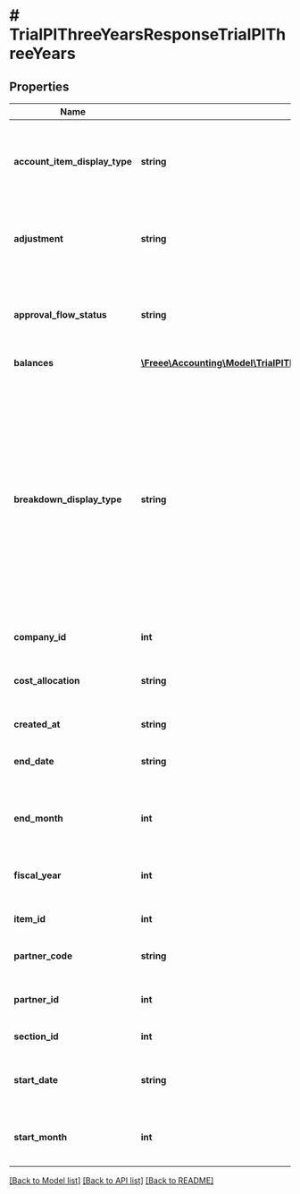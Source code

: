 # # TrialPlThreeYearsResponseTrialPlThreeYears

## Properties

Name | Type | Description | Notes
------------ | ------------- | ------------- | -------------
**account_item_display_type** | **string** | 勘定科目の表示（勘定科目: account_item, 決算書表示:group）(条件に指定した時のみ含まれる） | [optional]
**adjustment** | **string** | 決算整理仕訳のみ: only, 決算整理仕訳以外: without(条件に指定した時のみ含まれる） | [optional]
**approval_flow_status** | **string** | 未承認を除く: without_in_progress (デフォルト), 全てのステータス: all(条件に指定した時のみ含まれる） | [optional]
**balances** | [**\Freee\Accounting\Model\TrialPlThreeYearsResponseTrialPlThreeYearsBalances[]**](TrialPlThreeYearsResponseTrialPlThreeYearsBalances.md) |  |
**breakdown_display_type** | **string** | 内訳の表示（取引先: partner, 品目: item, 部門: section, 勘定科目: account_item, セグメント1(法人向けプロフェッショナル, 法人向けエンタープライズプラン): segment_1_tag, セグメント2(法人向け エンタープライズプラン):segment_2_tag, セグメント3(法人向け エンタープライズプラン): segment_3_tag）(条件に指定した時のみ含まれる） | [optional]
**company_id** | **int** | 事業所ID |
**cost_allocation** | **string** | 配賦仕訳のみ：only,配賦仕訳以外：without(条件に指定した時のみ含まれる） | [optional]
**created_at** | **string** | 作成日時 | [optional]
**end_date** | **string** | 発生日で絞込：終了日(yyyy-mm-dd)(条件に指定した時のみ含まれる） | [optional]
**end_month** | **int** | 発生月で絞込：終了会計月(1-12)(条件に指定した時のみ含まれる） | [optional]
**fiscal_year** | **int** | 会計年度(条件に指定した時、または条件に月、日条件がない時のみ含まれる） | [optional]
**item_id** | **int** | 品目ID(条件に指定した時のみ含まれる） | [optional]
**partner_code** | **string** | 取引先コード(条件に指定した時のみ含まれる） | [optional]
**partner_id** | **int** | 取引先ID(条件に指定した時のみ含まれる） | [optional]
**section_id** | **int** | 部門ID(条件に指定した時のみ含まれる） | [optional]
**start_date** | **string** | 発生日で絞込：開始日(yyyy-mm-dd)(条件に指定した時のみ含まれる） | [optional]
**start_month** | **int** | 発生月で絞込：開始会計月(1-12)(条件に指定した時のみ含まれる） | [optional]

[[Back to Model list]](../../README.md#models) [[Back to API list]](../../README.md#endpoints) [[Back to README]](../../README.md)
